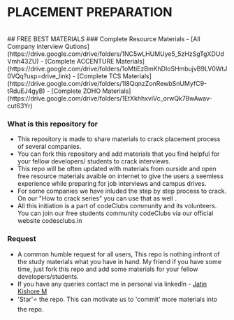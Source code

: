 # PLACEMENT PREPARATION 
<br>
## FREE BEST MATERIALS 
### Complete Resource Materials
- [All Company interview Qutions](https://drive.google.com/drive/folders/1NC5wLHUMUye5_5zHzSgTgXDUdVmh43ZU)
- [Complete ACCENTURE Materials](https://drive.google.com/drive/folders/1oMtiEzBmKhDloSHmbujvB9LV0WtJ0VQq?usp=drive_link)
- [Complete TCS Materials](https://drive.google.com/drive/folders/1I8QqnzZonRewbSnUMyfC9-tRduEJ4gyB)
- [Complete ZOHO Materials](https://drive.google.com/drive/folders/1EtXkhhxviVc_orwQk78wAwav-cut63Yr)


### What is this repository for

- This repository is made to share materials to crack placement process of several companies.
- You can fork this repository and add materials that you find helpful for your fellow developers/ students to crack interviews.
- This repo will be often updated with materials from ourside and open free resource materials avaible on internet to give the users a seemless experience while preparing for job interviews and campus drives.
- For some companies we have inluded the step by step process to crack. On our "How to crack series" you can use that as well []().
- All this initiation is a part of codeClubs community and its volunteers. You can join our free students community codeClubs via our official website codesclubs.in

### Request

- A common humble request for all users, This repo is nothing infront of the study materials what you have in hand. My friend if you have some time, just fork this repo and add some materials for your fellow developers/students.
- If you have any queries contact me in personal via linkedln - [Jatin Kishore M](www.linkedin.com/in/jatinkishore-m)
- 'Star'⭐ the repo. This can motivate us to 'commit' more materials into the repo.
